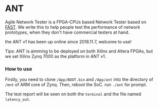 # ANT
Agile Network Tester is a FPGA-CPUs based Network Tester based on [FAST](www.fastswitch.org). We write this to help people test the performance of network prototypes,
when they don't have commercial testers at hand.

the ANT v1 has been up online since 2018.11.7, welcome to use!

Tips: ANT is aimming to be deployed on both Xilinx and Altera FPGAs, but we set Xilinx Zynq 7000 as the platform in ANT v1.  

### How to use
Firstly, you need to clone `/App/BOOT.bin` and `/App/ant` into the directory of `/mnt` of ARM core of Zynq. Then, reboot the SoC. run `./ant` for prompt. 

The test report will be seen on both the `terminal` and the file named `latency_out`.
